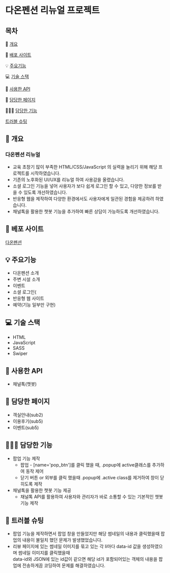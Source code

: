 # 다온펜션 리뉴얼 프로젝트

## 목차

📝 [개요](#-개요)

🔗 [배포 사이트](#-베포-사이트)

💡 [주요기능](#-주요기능)

💻 [기술 스택](#-기술-스택)

🔎 [사용한 API](#-사용한-API)

📖 [담당한 페이지](#-담당한-페이지)

👨🏻‍💻 [담당한 기능](#-담당한-기능)

[트러블 슈팅](#-트러블-슈팅)

## 📝 개요
 
### 다온펜션 리뉴얼

* 교육 초창기 많이 부족한 HTML/CSS/JavaScript 의 실력을 늘리기 위해 해당 프로젝트를 시작하였습니다.
* 기존의 노후화된 UI/UX를 리뉴얼 하여 사용감을 올렸습니다.
* 소셜 로그인 기능을 넣어 사용자가 보다 쉽게 로그인 할 수 있고, 다양한 정보를 받을 수 있도록 개선하였습니다. 
* 반응형 웹을 제작하여 다양한 환경에서도 사용자에게 일관된 경험을 제공하려 하였습니다.
* 채널톡을 활용한 챗봇 기능을 추가하여 빠른 상담이 가능하도록 개선하였습니다.
  
## 🔗 베포 사이트

[다온펜션](https://qodql.github.io/daon/index.html)

## 💡 주요기능 

* 다온펜션 소개
* 주변 시설 소개
* 이벤트
* 소셜 로그인(
* 반응형 웹 사이트
* 예약(기능 일부만 구현)

## 💻 기술 스택

* HTML
* JavaScript
* SASS
* Swiper

## 🔎 사용한 API 

* 채널톡(챗봇)

## 📖 담당한 페이지

* 객실안내(sub2)
* 이용후기(sub5)
* 이벤트(sub5)

## 👨🏻‍💻 담당한 기능

* 팝업 기능 제작
  * 팝업 - [name='pop_btn']를 클릭 했을 때, .popup에 active클래스를 추가하여 동작 제어
  * 닫기 버튼 or 외부를 클릭 했을때 .popup에 .active class를 제거하여 창이 닫히도록 제작
* 채널톡을 활용한 챗봇 기능 제공
  * 채널톡 API를 활용하여 사용자와 관리자가 바로 소통할 수 있는 기본적인 챗봇 기능 제작

## 🚀 트러블 슈팅

* 팝업 기능을 제작하면서 팝업 창을 만들었지만 해당 썸네일의 내용과 클릭했을때 팝업의 내용이 불일치 했던 문제가 발생했었습니다.<br>
 * 리뷰 페이지에 있는 썸네일 이미지를 묶고 있는 각 li마다 data-id 값을 생성하였으며 썸네일 이미지를 클릭했을때<br>
   data-id와 JSON에 있는 id값이 같으면 해당 id가 포함되어있는 객체의 내용을 팝업에 전송하게끔 코딩하여 문제를 해결하였습니다.



